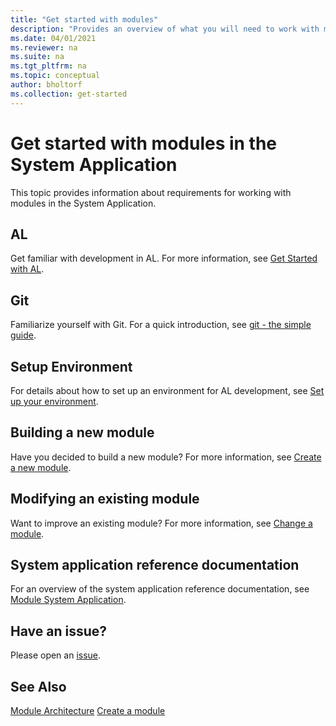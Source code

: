 ```yaml
---
title: "Get started with modules"
description: "Provides an overview of what you will need to work with modules in the System Application."
ms.date: 04/01/2021
ms.reviewer: na
ms.suite: na
ms.tgt_pltfrm: na
ms.topic: conceptual
author: bholtorf
ms.collection: get-started
---
```


# Get started with modules in the System Application

This topic provides information about requirements for working with modules in the System Application.

## AL
Get familiar with development in AL. For more information, see [Get Started with AL](./devenv-get-started.md).

## Git
Familiarize yourself with Git. For a quick introduction, see [git - the simple guide](https://rogerdudler.github.io/git-guide/).

## Setup Environment
For details about how to set up an environment for AL development, see [Set up your environment](devenv-set-up-an-environment.md).

## Building a new module
Have you decided to build a new module? For more information, see [Create a new module](devenv-new-module.md).

## Modifying an existing module
Want to improve an existing module? For more information, see [Change a module](devenv-change-a-module.md).

## System application reference documentation

For an overview of the system application reference documentation, see [Module System Application](/dynamics365/business-central/application/reference/system%20application/module/system_application_module).

## Have an issue?
Please open an [issue](https://github.com/microsoft/BCApps/issues/new).

## See Also

[Module Architecture](devenv-blueprint.md)
[Create a module](devenv-new-module.md)